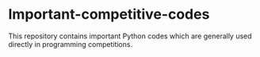 # Important-competitive-codes
This repository contains important Python codes which are generally used directly in programming competitions.

